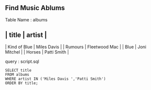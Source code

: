 ## Find Music Ablums

Table Name : albums

| title | artist |
---------------------
| Kind of Blue | Miles Davis |
| Rumours | Fleetwood Mac |
| Blue | Joni Mitchel |
| Horses | Patti Smith |

 query : script.sql
 ```sqlite
 SELECT title 
 FROM albums
 WHERE artist IN ('Miles Davis ','Patti Smith')
 ORDER BY title;
 ```
